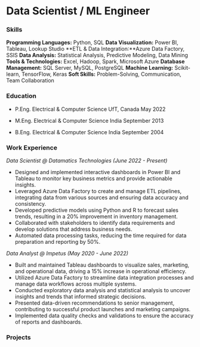 # Data Scientist / ML Engineer

### Skills

**Programming Languages:** Python, SQL
**Data Visualization:** Power BI, Tableau, Lookup Studio
**ETL & Data Integration:**Azure Data Factory, SSIS
**Data Analysis:** Statistical Analysis, Predictive Modeling, Data Mining
**Tools & Technologies:** Excel, Hadoop, Spark, Microsoft Azure
**Database Management:** SQL Server, MySQL, PostgreSQL
**Machine Learning:** Scikit-learn, TensorFlow, Keras
**Soft Skills:** Problem-Solving, Communication, Team Collaboration

### Education

* P.Eng. Electrical & Computer Science UfT, Canada  May 2022

* M.Eng. Electrical & Computer Science India  September 2013

* B.Eng. Electrical & Computer Science India  September 2004

### Work Experience

_Data Scientist @ Datamatics Technologies (June 2022 - Present)_

* Designed and implemented interactive dashboards in Power BI and Tableau to monitor key business metrics and provide actionable insights.
* Leveraged Azure Data Factory to create and manage ETL pipelines, integrating data from various sources and ensuring data accuracy and consistency.
* Developed predictive models using Python and R to forecast sales trends, resulting in a 20% improvement in inventory management.
* Collaborated with stakeholders to identify data requirements and develop solutions that address business needs.
* Automated data processing tasks, reducing the time required for data preparation and reporting by 50%.

_Data Analyst @ Impetus (May 2020 - June 2022)_

* Built and maintained Tableau dashboards to visualize sales, marketing, and operational data, driving a 15% increase in operational efficiency.
* Utilized Azure Data Factory to streamline data integration processes and manage data workflows across multiple systems.
* Conducted exploratory data analysis and statistical analysis to uncover insights and trends that informed strategic decisions.
* Presented data-driven recommendations to senior management, contributing to successful product launches and marketing campaigns.
* Implemented data quality checks and validations to ensure the accuracy of reports and dashboards.

### Projects





